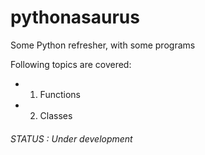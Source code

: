 # pythonasaurus
Some Python refresher, with some programs

Following topics are covered:

- 1) Functions
- 2) Classes


###### STATUS : Under development
